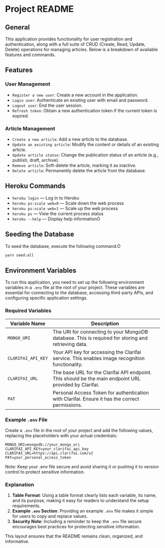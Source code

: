 # Project README

## General

This application provides functionality for user registration and authentication, along with a full suite of CRUD (Create, Read, Update, Delete) operations for managing articles. Below is a breakdown of available features and commands.

## Features
### User Management
- `Register a new user`: Create a new account in the application.
- `Login user`: Authenticate an existing user with email and password.
- `Logout user`: End the user session.
- `Refresh token`: Obtain a new authentication token if the current token is expired.

### Article Management

- `Create a new article`: Add a new article to the database.
- `Update an existing article`: Modify the content or details of an existing article.
- `Update article status`: Change the publication status of an article (e.g., publish, draft, archive).
- `Remove article`: Soft-delete the article, marking it as inactive.
- `Delete article`: Permanently delete the article from the database.
## Heroku Commands

- `heroku login` — Log in to Heroku
- `heroku ps:scale web=0` — Scale down the web process
- `heroku ps:scale web=1` — Scale up the web process
- `heroku ps` — View the current process status
- `heroku --help` — Display help information

## Seeding the Database

To seed the database, execute the following command:

```bash
yarn seed:all
```

## Environment Variables

To run this application, you need to set up the following environment variables in a `.env` file at the root of your project. These variables are essential for connecting to the database, accessing third-party APIs, and configuring specific application settings.

### Required Variables

| Variable Name      | Description                                                                                      |
|--------------------|--------------------------------------------------------------------------------------------------|
| `MONGO_URI`        | The URI for connecting to your MongoDB database. This is required for storing and retrieving data. |
| `CLARIFAI_API_KEY` | Your API key for accessing the Clarifai service. This enables image recognition functionality.     |
| `CLARIFAI_URL`     | The base URL for the Clarifai API endpoint. This should be the main endpoint URL provided by Clarifai. |
| `PAT`              | Personal Access Token for authentication with Clarifai. Ensure it has the correct permissions.    |

### Example `.env` File

Create a `.env` file in the root of your project and add the following values, replacing the placeholders with your actual credentials:

```plaintext
MONGO_URI=mongodb://your_mongo_uri
CLARIFAI_API_KEY=your_clarifai_api_key
CLARIFAI_URL=https://api.clarifai.com/v2
PAT=your_personal_access_token
```

Note: Keep your .env file secure and avoid sharing it or pushing it to version control to protect sensitive information.

### Explanation

1. **Table Format**: Using a table format clearly lists each variable, its name, and its purpose, making it easy for readers to understand the setup requirements.
2. **Example `.env` Section**: Providing an example `.env` file makes it simple for users to copy and replace values.
3. **Security Note**: Including a reminder to keep the `.env` file secure encourages best practices for protecting sensitive information.

This layout ensures that the README remains clean, organized, and informative.

